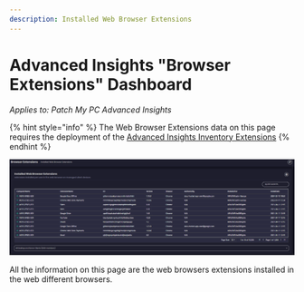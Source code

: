 ```yaml
---
description: Installed Web Browser Extensions
---
```


# Advanced Insights "Browser Extensions" Dashboard

_Applies to: Patch My PC Advanced Insights_

{% hint style="info" %}
The Web Browser Extensions data on this page requires the deployment of the  [Advanced Insights Inventory Extensions](../../advanced-insights-inventory-extensions/)
{% endhint %}

![](/_images/image-(2161).png "Installed Web Browsers Extensions")

All the information on this page are the web browsers extensions installed in the web different browsers.